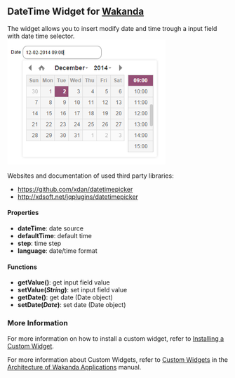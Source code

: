 ## DateTime Widget for [Wakanda](http://wakanda.org)
The widget allows you to insert modify date and time trough a input field with date time selector.
![JQDateTime Widget](/doc/timepicker.png?raw=true)

Websites and documentation of used third party libraries: 
* https://github.com/xdan/datetimepicker
* http://xdsoft.net/jqplugins/datetimepicker

#### Properties
* __dateTime__: date source
* __defaultTime__: default time
* __step__: time step
* __language__: date/time format

#### Functions
* __getValue()__: get input field value
* __setValue(_String_)__: set input field value
* __getDate()__: get date (Date object)
* __setDate(_Date_)__: set date (Date object)

### More Information
For more information on how to install a custom widget, refer to [Installing a Custom Widget](http://doc.wakanda.org/WakandaStudio0/help/Title/en/page3869.html#1027761).

For more information about Custom Widgets, refer to [Custom Widgets](http://doc.wakanda.org/Wakanda0.v5/help/Title/en/page3863.html "Custom Widgets") in the [Architecture of Wakanda Applications](http://doc.wakanda.org/Wakanda0.v5/help/Title/en/page3844.html "Architecture of Wakanda Applications") manual.
